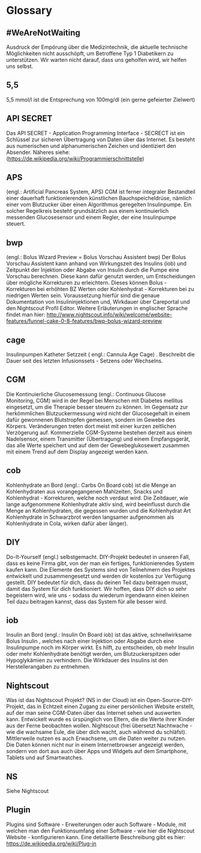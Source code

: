 # Glossary

## #WeAreNotWaiting

Ausdruck der Empörung über die Medizintechnik, die aktuelle technische Möglichkeiten nicht ausschöpft, um Betroffene Typ 1 Diabetikern zu unterstützen.
Wir warten nicht darauf, dass uns geholfen wird, wir helfen uns selbst.

## 5,5

5,5 mmol/l ist die Entsprechung von 100mg/dl (ein gerne gefeierter Zielwert)

## API SECRET

Das API SECRET - Application Programming Interface - SECRECT ist ein Schlüssel zur sicheren Übertragung von Daten über das Internet. Es besteht aus numerischen und alphanumerischen Zeichen und identiziert den Absender. Näheres siehe:(https://de.wikipedia.org/wiki/Programmierschnittstelle) 

## APS

(engl.: Artificial Pancreas System, APS) CGM ist ferner integraler Bestandteil einer dauerhaft funktionierenden künstlichen Bauchspeicheldrüse, nämlich einer vom Blutzucker über einen Algorithmus geregelten Insulinpumpe. Ein solcher Regelkreis besteht grundsätzlich aus einem kontinuierlich messenden Glucosesensor und einem Regler, der eine Insulinpumpe steuert.

## bwp

(engl.: Bolus Wizard Preview =  Bolus Vorschau Assistent bwp) Der Bolus Vorschau Assistent kann anhand von Wirkungszeit des Insulins (iob) und Zeitpunkt der Injektion oder Abgabe von Insulin durch die Pumpe eine Vorschau berechnen. Diese kann dafür genutzt werden, um Entscheidungen über mögliche Korrekturen zu erleichtern. 
Dieses können Bolus - Korrekturen bei erhöhten BZ Werten oder Kohlenhydrat - Korrekturen bei zu niedrigen Werten sein.
Voraussetzung hierfür sind die genaue Dokumentation von Insulininjektionen und, Wirkdauer über Careportal und den Nightscout Profil Editor.
Weitere Erläuterungen in englischer Sprache  findet man hier: 
http://www.nightscout.info/wiki/welcome/website-features/funnel-cake-0-8-features/bwp-bolus-wizard-preview

## cage

Insulinpumpen Katheter Setzzeit ( engl.: Cannula Age Cage) . Beschreibt die Dauer seit des letzten Infusionssets - Setzens oder Wechselns.

## CGM

 Die Kontinuierliche Glucosemessung (engl.: Continuous Glucose Monitoring, CGM) wird in der Regel bei Menschen mit Diabetes mellitus eingesetzt, um die Therapie besser steuern zu können. Im Gegensatz zur herkömmlichen Blutzuckermessung wird nicht der Glucosegehalt in einem dafür gewonnenen  Blutstropfen gemessen, sondern im Gewebe des Körpers. Veränderungen treten dort meist mit einer kurzen zeitlichen Verzögerung auf. 
 Kommerzielle CGM-Systeme bestehen derzeit aus einem Nadelsensor, einem Transmitter (Übertragung) und einem Empfangsgerät, das alle Werte speichert und auf dem der Gewebeglukosewert zusammen mit einem Trend auf dem Display angezeigt werden kann. 

## cob

Kohlenhydrate an Bord (engl.: Carbs On Board cob)  ist die Menge an Kohlenhydraten aus vorangegangenen Mahlzeiten, Snacks und Kohlenhydrat - Korrekturen, welche noch verdaut wird. Die Zeitdauer, wie lange aufgenommene Kohlenhydrate aktiv sind, wird beeinflusst durch die Menge an Kohlenhydraten, die gegessen wurden und die Kohlenhydrat Art Kohlenhydrate in Schwarzbrot werden langsamer aufgenommen als Kohlenhydrate in Cola, wirken dafür aber länger).  

## DIY

Do-It-Yourself (engl.) selbstgemacht. DIY-Projekt bedeutet in unseren Fall, dass es keine Firma gibt, von der man ein fertiges, funktionierendes System kaufen kann. Die Elemente des Systems sind von Teilnehmern des Projektes entwickelt und zusammengesetzt und werden dir kostenlos zur Verfügung gestellt. DIY bedeutet für dich, dass du deinen Teil dazu beitragen musst, damit das System für dich funktioniert. Wir hoffen, dass DIY dich so sehr begeistern wird, wie uns - sodass du wiederum irgendwann einen kleinen Teil dazu beitragen kannst, dass das System für alle besser wird.

## iob

Insulin an Bord (engl.: Insulin On Board iob) ist das aktive, schnellwirksame Bolus  Insulin , welches nach einer Injektion oder Abgabe durch eine Insulinpumpe noch im Körper wirkt. Es hilft, zu entscheiden, ob mehr Insulin oder mehr Kohlenhydrate benötigt werden, um Blutzuckerspitzen oder Hypoglykämien zu verhindern. Die Wirkdauer des Insulins ist den Herstellerangaben zu entnehmen.

## Nightscout

Was ist das Nightscout Projekt? (NS in der Cloud) ist ein Open-Source-DIY-Projekt, das in Echtzeit einen Zugang zu einer persönlichen Website erstellt, auf der man seine CGM-Daten über das Internet sehen und auswerten kann. Entwickelt wurde es ürspünglich von Eltern, die die Werte ihrer Kinder aus der Ferne beobachten wollen. Nightscout (frei übersetzt Nachtwache - wie die wachsame Eule, die über dich wacht, auch während du schläfst).  Mittlerweile nutzen es auch Erwachsene, um die Daten weiter zu nutzen. Die Daten können nicht nur in einem Internetbrowser angezeigt werden, sondern von dort aus auch über Apps und Widgets auf dem Smartphone, Tablets und auf Smartwatches. 

## NS

Siehe Nightscout

## Plugin

Plugins sind Software - Erweiterungen oder auch Software - Module, mit welchen man den Funktionsumfang einer Software - wie hier die Nightscout Website - konfigurieren kann. Eine detaillierte Beschreibung gibt es hier: https://de.wikipedia.org/wiki/Plug-in